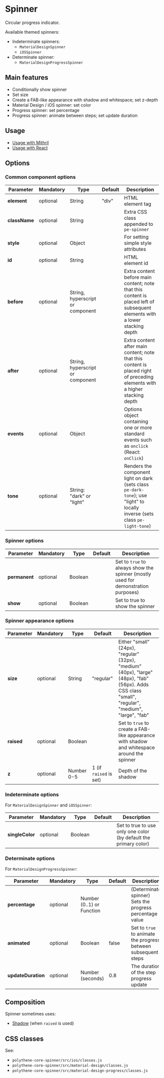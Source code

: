 # Spinner

Circular progress indicator.

Available themed spinners:

* Indeterminate spinners:
  * `MaterialDesignSpinner`
  * `iOSSpinner`
* Determinate spinner:
  * `MaterialDesignProgressSpinner`


## Main features

* Conditionally show spinner
* Set size
* Create a FAB-like appearance with shadow and whitespace; set z-depth
* Material Design / iOS spinner: set color
* Progress spinner: set percentage
* Progress spinner: animate between steps; set update duration


## Usage

* [Usage with Mithril](mithril/spinner.md)
* [Usage with React](react/spinner.md)


## Options

### Common component options

| **Parameter** |  **Mandatory** | **Type** | **Default** | **Description** |
| ------------- | -------------- | -------- | ----------- | --------------- |
| **element**   | optional | String | "div" | HTML element tag |
| **className** | optional | String |       | Extra CSS class appended to `pe-spinner` |
| **style**     | optional | Object |       | For setting simple style attributes |
| **id**        | optional | String |       | HTML element id |
| **before**    | optional | String, hyperscript or component | | Extra content before main content; note that this content is placed left of subsequent elements with a lower stacking depth |
| **after**     | optional | String, hyperscript or component | | Extra content after main content; note that this content is placed right of preceding elements with a higher stacking depth |
| **events**    | optional | Object | | Options object containing one or more standard events such as `onclick` (React: `onClick`) |
| **tone**      | optional | String: "dark" or "light" |  | Renders the component light on dark (sets class `pe-dark-tone`); use "light" to locally inverse (sets class `pe-light-tone`) |

### Spinner options

| **Parameter** |  **Mandatory** | **Type** | **Default** | **Description** |
| ------------- | -------------- | -------- | ----------- | --------------- |
| **permanent** | optional | Boolean | | Set to `true` to always show the spinner (mostly used for demonstration purposes) |
| **show** | optional | Boolean | | Set to true to show the spinner |

### Spinner appearance options

| **Parameter** |  **Mandatory** | **Type** | **Default** | **Description** |
| ------------- | -------------- | -------- | ----------- | --------------- |
| **size** | optional | String | "regular" | Either "small" (24px), "regular" (32px), "medium" (40px), "large" (48px), "fab" (56px). Adds CSS class "small", "regular", "medium", "large", "fab" |
| **raised** | optional | Boolean | | Set to `true` to create a FAB-like appearance with shadow and whitespace around the spinner |
| **z** | optional | Number 0-5 | 1 (if `raised` is set) | Depth of the shadow |

### Indeterminate options

For `MaterialDesignSpinner` and `iOSSpinner`:

| **Parameter** |  **Mandatory** | **Type** | **Default** | **Description** |
| ------------- | -------------- | -------- | ----------- | --------------- |
| **singleColor** | optional | Boolean | | Set to true to use only one color (by default the primary color) |

### Determinate options

For `MaterialDesignProgressSpinner`:

| **Parameter** |  **Mandatory** | **Type** | **Default** | **Description** |
| ------------- | -------------- | -------- | ----------- | --------------- |
| **percentage** | optional | Number (0..1) or Function | | (Determinate spinner) Sets the progress percentage value |
| **animated** | optional | Boolean | false | Set to `true` to animate the progress between subsequent steps |
| **updateDuration** | optional | Number (seconds) | 0.8 | The duration of the step progress update |


## Composition

Spinner sometimes uses:

* [Shadow](shadow.md) (when `raised` is used)


## CSS classes

See:

* `polythene-core-spinner/src/ios/classes.js`
* `polythene-core-spinner/src/material-design/classes.js`
* `polythene-core-spinner/src/material-design-progress/classes.js`


